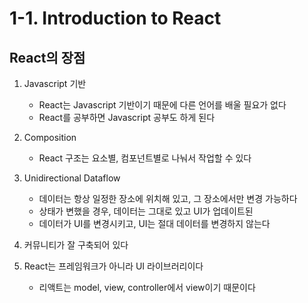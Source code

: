 # 1-1. Introduction to React

## React의 장점
1. Javascript 기반
    - React는 Javascript 기반이기 때문에 다른 언어를 배울 필요가 없다
    - React를 공부하면 Javascript 공부도 하게 된다

2. Composition
    - React 구조는 요소별, 컴포넌트별로 나눠서 작업할 수 있다

3. Unidirectional Dataflow
    - 데이터는 항상 일정한 장소에 위치해 있고, 그 장소에서만 변경 가능하다
    - 상태가 변했을 경우, 데이터는 그대로 있고 UI가 업데이트된
    - 데이터가 UI를 변경시키고, UI는 절대 데이터를 변경하지 않는다
    
4. 커뮤니티가 잘 구축되어 있다

5. React는 프레임워크가 아니라 UI 라이브러리이다
    - 리액트는 model, view, controller에서 view이기 때문이다